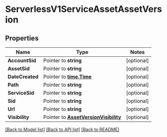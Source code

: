 # ServerlessV1ServiceAssetAssetVersion

## Properties
Name | Type | Notes
------------ | ------------- | -------------
**AccountSid** | Pointer to **string** | [optional] 
**AssetSid** | Pointer to **string** | [optional] 
**DateCreated** | Pointer to [**time.Time**](time.Time.md) | [optional] 
**Path** | Pointer to **string** | [optional] 
**ServiceSid** | Pointer to **string** | [optional] 
**Sid** | Pointer to **string** | [optional] 
**Url** | Pointer to **string** | [optional] 
**Visibility** | Pointer to [**AssetVersionVisibility**](asset_version_visibility.md) | [optional] 

[[Back to Model list]](../README.md#documentation-for-models) [[Back to API list]](../README.md#documentation-for-api-endpoints) [[Back to README]](../README.md)


